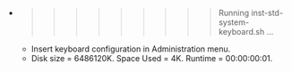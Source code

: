 * >>>>>>>>> Running inst-std-system-keyboard.sh ...
  * Insert keyboard configuration in Administration menu.
  * Disk size = 6486120K. Space Used = 4K. Runtime = 00:00:00:01.
